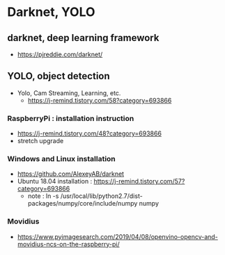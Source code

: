 # Darknet, YOLO

## darknet, deep learning framework
- https://pjreddie.com/darknet/

## YOLO, object detection
- Yolo, Cam Streaming, Learning, etc.
  - https://j-remind.tistory.com/58?category=693866

### RaspberryPi : installation instruction
- https://j-remind.tistory.com/48?category=693866
- stretch upgrade

### Windows and Linux installation
- https://github.com/AlexeyAB/darknet
- Ubuntu 18.04 installation : https://j-remind.tistory.com/57?category=693866
  - note :  ln -s /usr/local/lib/python2.7/dist-packages/numpy/core/include/numpy numpy

### Movidius
- https://www.pyimagesearch.com/2019/04/08/openvino-opencv-and-movidius-ncs-on-the-raspberry-pi/

